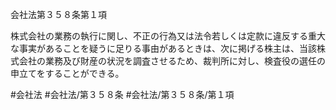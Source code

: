 会社法第３５８条第１項

株式会社の業務の執行に関し、不正の行為又は法令若しくは定款に違反する重大な事実があることを疑うに足りる事由があるときは、次に掲げる株主は、当該株式会社の業務及び財産の状況を調査させるため、裁判所に対し、検査役の選任の申立てをすることができる。

#会社法
#会社法/第３５８条
#会社法/第３５８条/第１項
